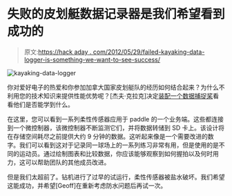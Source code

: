 # 失败的皮划艇数据记录器是我们希望看到成功的

> 原文:[https://hack aday . com/2012/05/29/failed-kayaking-data-logger-is-something-we-want-to-see-success/](https://hackaday.com/2012/05/29/failed-kayaking-data-logger-is-something-we-want-to-see-succeed/)

![](../Images/a6b97cfe599072f72c111aab6a0b2ebb.png "kayaking-data-logger")

你对爱好电子的热爱和你参加加拿大国家皮划艇队的经历如何结合起来？为什么不利用您的技术知识来提供性能优势呢？[杰夫·克拉克]决定[装配一个数据捕捉桨](http://geoffclarke.ca/series/paddleproject/)看看他们是否能学到什么。

在这里，您可以看到一系列柔性传感器应用于 paddle 的一个业务端。这些都连接到一个微控制器，该微控制器不断监测它们，并将数据转储到 SD 卡上。该设计将在存储空间耗尽之前提供大约 9 分钟的数据。这听起来像是一个需要改进的数字。我们可以看到这对于记录同一球场上的一系列练习非常有用，但是使用的是不同的运动员。通过绘制图表和比较数据，你应该能够观察到如何握拍以及何时用力，这可以帮助团队的其他成员改进。

但是我们太超前了。钻机进行了过早的试运行，柔性传感器被盐水破坏。我们希望这能成功，并希望[Geoff]在重新考虑防水问题后再试一次。